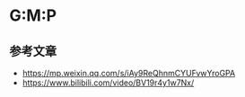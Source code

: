 <!--
 * @Author: shgopher shgopher@gmail.com
 * @Date: 2023-05-14 23:08:19
 * @LastEditors: shgopher shgopher@gmail.com
 * @LastEditTime: 2023-11-24 23:28:08
 * @FilePath: /GOFamily/runtime/gmp/README.md
 * @Description: 
 * 
 * Copyright (c) 2023 by shgopher, All Rights Reserved. 
-->
# G:M:P
## 参考文章
- https://mp.weixin.qq.com/s/iAy9ReQhnmCYUFvwYroGPA
- https://www.bilibili.com/video/BV19r4y1w7Nx/